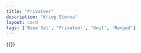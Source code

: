 ```yaml
---
title: "Privateer"
description: 'Krieg Eterna'
layout: card
tags: ['Base Set', 'Privateer', 'Unit', 'Ranged']
---
```

{{<card-detail-page title="Privateer2" artwork="An English Indiaman Attacked by Three Spanish Privateers by Willem van de Velde the Younger (1677)" />}}